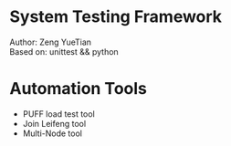 # System Testing Framework
Author: Zeng YueTian  
Based on: unittest && python



# Automation Tools
* PUFF load test tool
* Join Leifeng tool
* Multi-Node tool

